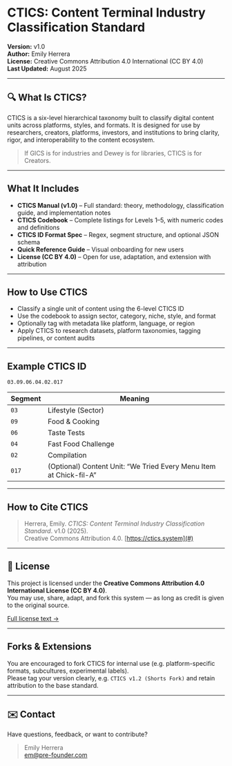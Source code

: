# CTICS: Content Terminal Industry Classification Standard

**Version:** v1.0  
**Author:** Emily Herrera  
**License:** Creative Commons Attribution 4.0 International (CC BY 4.0)  
**Last Updated:** August 2025

---

## 🔍 What Is CTICS?

CTICS is a six-level hierarchical taxonomy built to classify digital content units across platforms, styles, and formats. It is designed for use by researchers, creators, platforms, investors, and institutions to bring clarity, rigor, and interoperability to the content ecosystem.

> If GICS is for industries and Dewey is for libraries, CTICS is for Creators.

---

##  What It Includes

- **CTICS Manual (v1.0)** – Full standard: theory, methodology, classification guide, and implementation notes  
- **CTICS Codebook** – Complete listings for Levels 1–5, with numeric codes and definitions  
- **CTICS ID Format Spec** – Regex, segment structure, and optional JSON schema  
- **Quick Reference Guide** – Visual onboarding for new users  
- **License (CC BY 4.0)** – Open for use, adaptation, and extension with attribution

---

## How to Use CTICS

- Classify a single unit of content using the 6-level CTICS ID
- Use the codebook to assign sector, category, niche, style, and format
- Optionally tag with metadata like platform, language, or region
- Apply CTICS to research datasets, platform taxonomies, tagging pipelines, or content audits

---

## Example CTICS ID

```text
03.09.06.04.02.017
```

| Segment | Meaning                 |
|---------|-------------------------|
| `03`    | Lifestyle (Sector)      |
| `09`    | Food & Cooking          |
| `06`    | Taste Tests             |
| `04`    | Fast Food Challenge     |
| `02`    | Compilation             |
| `017`   | (Optional) Content Unit: “We Tried Every Menu Item at Chick-fil-A”

---

## How to Cite CTICS

> Herrera, Emily. *CTICS: Content Terminal Industry Classification Standard*. v1.0 (2025).  
> Creative Commons Attribution 4.0. [https://ctics.system](#)

---

## 🪪 License

This project is licensed under the **Creative Commons Attribution 4.0 International License (CC BY 4.0)**.  
You may use, share, adapt, and fork this system — as long as credit is given to the original source.

[Full license text →](https://creativecommons.org/licenses/by/4.0/)

---

##  Forks & Extensions

You are encouraged to fork CTICS for internal use (e.g. platform-specific formats, subcultures, experimental labels).  
Please tag your version clearly, e.g. `CTICS v1.2 (Shorts Fork)` and retain attribution to the base standard.

---

## ✉️ Contact

Have questions, feedback, or want to contribute?

> Emily Herrera  
> em@pre-founder.com
